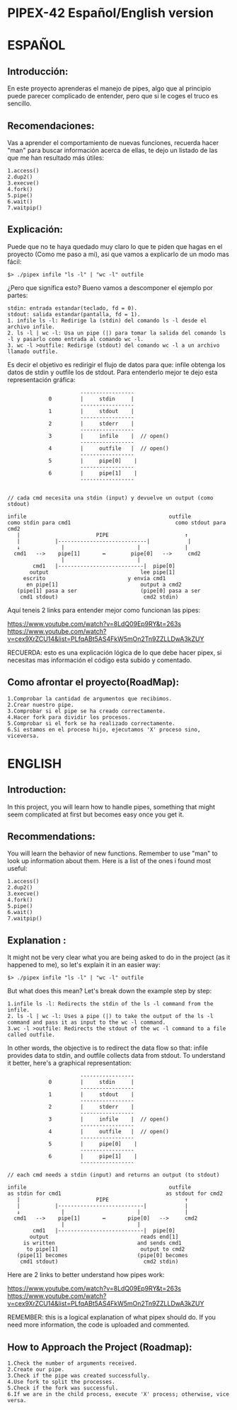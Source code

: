 # PIPEX-42 Español/English version

# ESPAÑOL
## Introducción: 
En este proyecto aprenderas el manejo de pipes, algo que al principio puede parecer complicado de entender, pero que si le coges el truco es sencillo.

## Recomendaciones:
Vas a aprender el comportamiento de nuevas funciones,
recuerda hacer "man" para buscar información acerca de ellas, te dejo un  listado de las que me han resultado más útiles:

	1.access()
	2.dup2()
	3.execve()
	4.fork()
	5.pipe()
	6.wait()
	7.waitpip()

## Explicación: 
Puede que no te haya quedado muy claro lo que te piden que hagas en el proyecto (Como me paso a mi), asi que vamos a explicarlo de un modo mas fácil:

	$> ./pipex infile "ls -l" | "wc -l" outfile

¿Pero que significa esto?
Bueno vamos a descomponer el ejemplo por partes:

	stdin: entrada estandar(teclado, fd = 0).
	stdout: salida estandar(pantalla, fd = 1).
	1. infile ls -l: Redirige la (stdin) del comando ls -l desde el archivo infile.
	2. ls -l | wc -l: Usa un pipe (|) para tomar la salida del comando ls -l y pasarlo como entrada al comando wc -l.
	3. wc -l >outfile: Redirige (stdout) del comando wc -l a un archivo llamado outfile.

Es decir el objetivo es redirigir el flujo de datos para que:
infile obtenga los datos de stdin y outfile los de stdout. 
Para entenderlo mejor te dejo esta representación gráfica:

                           -----------------    
                 0         |     stdin     |  
                           -----------------    
                 1         |     stdout    |    
                           -----------------    
                 2         |     stderr    |  
                           -----------------
                 3         |     infile    |  // open()
                           -----------------
                 4         |     outfile   |  // open()
                           -----------------
                 5         |     pipe[0]    | 
                           -----------------
                 6         |     pipe[1]    |  
                           -----------------


	// cada cmd necesita una stdin (input) y devuelve un output (como stdout)

    infile                                             outfile
	como stdin para cmd1                                 como stdout para cmd2            
       |                        PIPE                        ↑
       |           |----------------------------|            |
       ↓             |                       |              |
      cmd1   -->    pipe[1]       ↔        pipe[0]   -->     cmd2           
                     |                       |
            cmd1   |---------------------------|  pipe[0]
           output                             lee pipe[1]
         escrito                          y envía cmd1
          en pipe[1]                          output a cmd2
       (pipe[1] pasa a ser                    (pipe[0] pasa a ser
        cmd1 stdout)                           cmd2 stdin)


Aquí teneis 2 links para entender mejor como funcionan las pipes:

https://www.youtube.com/watch?v=8LdQ09Ep9RY&t=263s
https://www.youtube.com/watch?v=cex9XrZCU14&list=PLfqABt5AS4FkW5mOn2Tn9ZZLLDwA3kZUY

RECUERDA: esto es una explicación lógica de lo que debe hacer pipex, si necesitas mas información el código esta subido y comentado.

## Como afrontar el proyecto(RoadMap):
	1.Comprobar la cantidad de argumentos que recibimos.
	2.Crear nuestro pipe.
	3.Comprobar si el pipe se ha creado correctamente.
	4.Hacer fork para dividir los procesos.
	5.Comprobar si el fork se ha realizado correctamente.
	6.Si estamos en el proceso hijo, ejecutamos 'X' proceso sino, viceversa.



# ENGLISH
## Introduction:
In this project, you will learn how to handle pipes, something that might seem complicated at first but becomes easy once you get it.

## Recommendations:
You will learn the behavior of new functions. Remember to use "man" to look up information about them. Here is a list of the ones i found most useful:

	1.access()
	2.dup2()
	3.execve()
	4.fork()
	5.pipe()
	6.wait()
	7.waitpip()

## Explanation :
It might not be very clear what you are being asked to do in the project (as it happened to me), so let's explain it in an easier way:

	$> ./pipex infile "ls -l" | "wc -l" outfile

But what does this mean?
Let's break down the example step by step:

	1.infile ls -l: Redirects the stdin of the ls -l command from the infile.
	2. ls -l | wc -l: Uses a pipe (|) to take the output of the ls -l command and pass it as input to the wc -l command.
	3.wc -l >outfile: Redirects the stdout of the wc -l command to a file called outfile.

In other words, the objective is to redirect the data flow so that:
infile provides data to stdin, and outfile collects data from stdout.
To understand it better, here's a graphical representation:


                           -----------------    
                 0         |     stdin     |  
                           -----------------    
                 1         |     stdout    |    
                           -----------------    
                 2         |     stderr    |  
                           -----------------
                 3         |     infile    |  // open()
                           -----------------
                 4         |     outfile   |  // open()
                           -----------------
                 5         |     pipe[0]    | 
                           -----------------
                 6         |     pipe[1]    |  
                           -----------------

	// each cmd needs a stdin (input) and returns an output (to stdout)
   
	infile                                             outfile
	as stdin for cmd1                                 as stdout for cmd2            
       |                        PIPE                        ↑
       |           |---------------------------|            |
       ↓             |                       |              |
      cmd1   -->    pipe[1]       ↔       pipe[0]   -->     cmd2           
                     |                       |
            cmd1   |---------------------------|  pipe[0]
           output                             reads end[1]
         is written                          and sends cmd1
          to pipe[1]                          output to cmd2
       (pipe[1] becomes                      (pipe[0] becomes 
        cmd1 stdout)                           cmd2 stdin)

Here are 2 links to better understand how pipes work:

https://www.youtube.com/watch?v=8LdQ09Ep9RY&t=263s
https://www.youtube.com/watch?v=cex9XrZCU14&list=PLfqABt5AS4FkW5mOn2Tn9ZZLLDwA3kZUY

REMEMBER: this is a logical explanation of what pipex should do. If you need more information, the code is uploaded and commented.

## How to Approach the Project (Roadmap):

	1.Check the number of arguments received.
	2.Create our pipe.
	3.Check if the pipe was created successfully.
	4.Use fork to split the processes.
	5.Check if the fork was successful.
	6.If we are in the child process, execute 'X' process; otherwise, vice versa.
